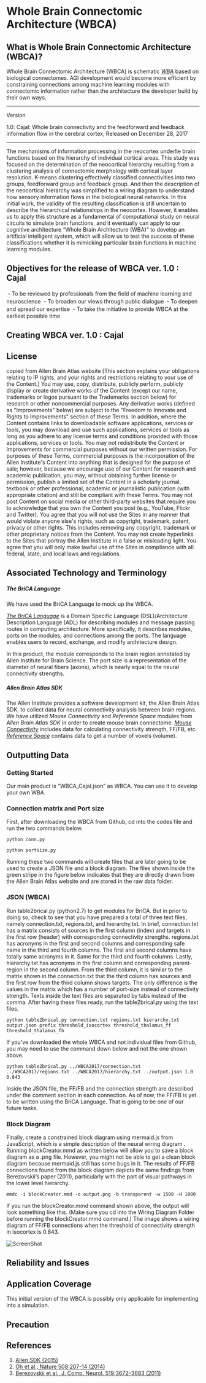 # Whole Brain Connectomic Architecture (WBCA)

## What is Whole Brain Connectomic Architecture (WBCA)?

Whole Brain Connectomic Architecture (WBCA) is schematic [*WBA*](http://wba-initiative.org/en/wba/) based on biological connectomes. AGI development would become more efficient by constraining connections among machine learning modules with connectomic information rather than the architecture the developer build by their own ways. 

*****
Version

1.0: Cajal: Whole brain connectivity and the feedforward and feedback information flow in the cerebral cortex, Released on December 28, 2017
*****

The mechanisms of information processing in the neocortex underlie brain functions based on the hierarchy of individual cortical areas. This study was focused on the determination of the neocortical hierarchy resulting from a clustering analysis of connectomic morphology with cortical layer resolution. K-means clustering effectively classified connectivities into two groups, feedforward group and feedback group. And then the description of the neocortical hierarchy was simplified to a wiring diagram to understand how sensory information flows in the biological neural networks. In this initial work, the validity of the resulting classification is still uncertain to describe the hierarchical relationships in the neocortex. However, it enables us to apply this structure as a fundamental of computational study on neural circuits to simulate brain functions, and it eventually can apply to our cognitive architecture “Whole Brain Architecture (WBA)” to develop an artificial intelligent system, which will allow us to test the success of these classifications whether it is mimicking particular brain functions in machine learning modules.


## Objectives for the release of WBCA ver. 1.0 : Cajal
・To be reviewed by professionals from the field of machine learning and neuroscience
・To broaden our views through public dialogue
・To deepen and spread our expertise 
・To take the initiative to provide WBCA at the earliest possible time


## Creating WBCA ver. 1.0 : Cajal


## License
copied from Allen Brain Atlas website
[This section explains your obligations relating to IP rights, and your rights and restrictions relating to your use of the Content.]
You may use, copy, distribute, publicly perform, publicly display or create derivative works of the Content (except our name, trademarks or logos pursuant to the Trademarks section below) for research or other noncommercial purposes. Any derivative works (defined as "Improvements" below) are subject to the "Freedom to Innovate and Rights to Improvements" section of these Terms. In addition, where the Content contains links to downloadable software applications, services or tools, you may download and use such applications, services or tools as long as you adhere to any license terms and conditions provided with those applications, services or tools.
You may not redistribute the Content or Improvements for commercial purposes without our written permission. For purposes of these Terms, commercial purposes is the incorporation of the Allen Institute's Content into anything that is designed for the purpose of sale; however, because we encourage use of our Content for research and academic publication, you may, without obtaining further license or permission, publish a limited set of the Content in a scholarly journal, textbook or other professional, academic or journalistic publication (with appropriate citation) and still be compliant with these Terms.
You may not post Content on social media or other third-party websites that require you to acknowledge that you own the Content you post (e.g., YouTube, Flickr and Twitter). You agree that you will not use the Sites in any manner that would violate anyone else's rights, such as copyright, trademark, patent, privacy or other rights. This includes removing any copyright, trademark or other proprietary notices from the Content. You may not create hyperlinks to the Sites that portray the Allen Institute in a false or misleading light. You agree that you will only make lawful use of the Sites in compliance with all federal, state, and local laws and regulations.


## Associated Technology and Terminology

##### The BriCA Language

We have used the BriCA Language to mock up the WBCA.

[*The BriCA Language*](https://wba-initiative.org/wiki/en/brica_language) is a Domain Specific Language (DSL)/Architecture Description Language (ADL) for describing modules and message passing routes in computing architecture. More specifically, it describes modules, ports on the modules, and connections among the ports. The language enables users to record, exchange, and modify architecture design. 

In this product, the module corresponds to the brain region annotated by Allen Institute for Brain Science. The port size is a representation of the diameter of neural fibers (axons), which is nearly equal to the neural connectivity strengths. 

##### Allen Brain Atlas SDK
The Allen Institute provides a software development kit, the Allen Brain Atlas SDK, to collect data for neural connectivity analysis between brain regions. We have utilized *Mouse Connectivity* and *Reference Space* modules from *Allen Brain Atlas SDK* in order to create mouse brain connectome. [*Mouse Connectivity*](http://alleninstitute.github.io/AllenSDK/connectivity.html) includes data for calculating connectivity strength, FF/FB, etc. [*Reference Space*](http://alleninstitute.github.io/AllenSDK/reference_space.html) contains data to get a number of voxels (volume).


## Outputting Data

### Getting Started
Our main product is “WBCA_Cajal.json” as WBCA. You can use it to develop your own WBA.

### Connection matrix and Port size
First, after downloading the WBCA from Github, cd into the codes file and run the two commands below.

```text
python conn.py
```
```text
python portsize.py
```

Running these two commands will create files that are later going to be used to create a JSON file and a block diagram.
The files shown inside the  green stripe in the figure below indicates that they are directly drawn from the Allen Brain Atlas website and are stored in the raw data folder.

### JSON (WBCA)
Run table2brical.py (python2.7) to get modules for BriCA. But in prior to doing so, check to see that you have prepared a total of three text files, namely connection.txt, regions.txt, and hierarchy.txt. In brief, connection.txt has a matrix consists of sources in the first column (index) and targets in the first row (header) with corresponding connectivity strengths. regions.txt has acronyms in the first and second columns and corresponding safe name in the third and fourth columns. The first and second columns have totally same acronyms in it. Same for the third and fourth columns. Lastly, hierarchy.txt has acronyms in the first column and corresponding parent-region in the second column. From the third column, it is similar to the matrix shown in the connection.txt that the third column has sources and the first row from the third column shows targets. The only difference is the values in the matrix which has a number of port-size instead of connectivity strength. Texts inside the text files are separated by tabs instead of the comma. After having these files ready, run the table2brical.py using the text files.

```text
python table2brical.py connection.txt regions.txt hierarchy.txt output.json prefix threshold_isocortex threshold_thalamus_ff threshold_thalamus_fb
```

If you've downloaded the whole WBCA and not individual files from Github, you may need to use the command down below and not the one shown above.

```text
python table2brical.py ../WBCA2017/connection.txt ../WBCA2017/regions.txt ../WBCA2017/hierarchy.txt ../output.json 1.0 0.843
```

Inside the JSON file, the FF/FB and the connection strength are described under the comment section in each connection. As of now, the FF/FB is yet to be written using the BriCA Language. That is going to be one of our future tasks.


### Block Diagram
Finally, create a constrained block diagram using mermaid.js from JavaScript, which is a simple description of the neural wiring diagram . Running blockCreator.mmd as written below will allow you to save a block diagram as a .png file. However, you might not be able to get a clean block diagram because mermaid.js still has some bugs in it. The results of FF/FB connections found from the block diagram depicts the same findings from Berezovskii’s paper (2011), particularly with the part of visual pathways in the lower level hierarchy.


```text
mmdc -i blockCreator.mmd -o output.png -b transparent -w 1500 -H 1000
```

If you run the blockCreator.mmd command shown above, the output will look something like this. (Make sure you cd into the Wiring Diagram Folder before running the blockCreator.mmd command.) The image shows a wiring diagram of FF/FB connections when the threshold of connectivity strength in isocortex is 0.843.


![ScreenShot](https://github.com/wbap/WBCA/blob/master/Wiring%20Diagram/output.png)



## Reliability and Issues


## Application Coverage
This initial version of the WBCA is possibly only applicable for implementing into a simulation.


## Precaution



## References
1. [Allen SDK (2015)](http://alleninstitute.github.io/AllenSDK/)
2. [Oh et al., Nature 508:207-14 (2014)](https://www.nature.com/articles/nature13186)
3. [Berezovskii et al., J. Comp. Neurol. 519:3672–3683 (2011)](http://onlinelibrary.wiley.com/doi/10.1002/cne.22675/abstract)
